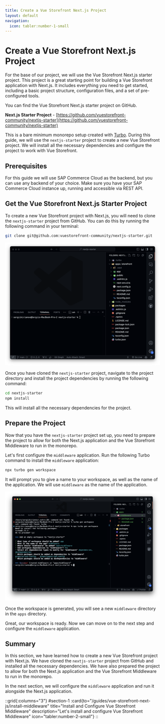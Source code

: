 ```yaml
---
title: Create a Vue Storefront Next.js Project
layout: default
navigation:
  icon: tabler:number-1-small
---
```


# Create a Vue Storefront Next.js Project

For the base of our project, we will use the Vue Storefront Next.js starter project. This project is a great starting point for building a Vue Storefront application with Next.js. It includes everything you need to get started, including a basic project structure, configuration files, and a set of pre-configured tools.

You can find the Vue Storefront Next.js starter project on GitHub.

**Next.js Starter Project** - [https://github.com/vuestorefront-community/nextjs-starter](https://github.com/vuestorefront-community/nextjs-starter)

This is a bare minimum monorepo setup created with [Turbo](https://turbo.build/repo). During this guide, we will use the `nextjs-starter` project to create a new Vue Storefront project. We will install all the necessary dependencies and configure the project to work with Vue Storefront.

## Prerequisites

For this guide we will use SAP Commerce Cloud as the backend, but you can use any backend of your choice. Make sure you have your SAP Commerce Cloud instance up, running and accessible via REST API. 

## Get the Vue Storefront Next.js Starter Project

To create a new Vue Storefront project with Next.js, you will need to clone the `nextjs-starter` project from GitHub. You can do this by running the following command in your terminal:

```bash
git clone git@github.com:vuestorefront-community/nextjs-starter.git
```

![Vue Storefront Next.js Starter Project](./images/nextjs-starter-1.png)

Once you have cloned the `nextjs-starter` project, navigate to the project directory and install the project dependencies by running the following command:

```bash
cd nextjs-starter
npm install
```

This will install all the necessary dependencies for the project.

## Prepare the Project

Now that you have the `nextjs-starter` project set up, you need to prepare the project to allow for both the Next.js application and the Vue Storefront Middleware to run in the monorepo.

Let's first configure the `middleware` application. Run the following Turbo command to install the `middleware` application:

```bash
npx turbo gen workspace
```

It will prompt you to give a name to your workspace, as well as the name of the application. We will use `middleware` as the name of the application.

![Generating new workspace](./images/nextjs-starter-2.png)

Once the workspace is generated, you will see a new `middleware` directory in the `apps` directory.

Great, our workspace is ready. Now we can move on to the next step and configure the `middleware` application.

## Summary

In this section, we have learned how to create a new Vue Storefront project with Next.js. We have cloned the `nextjs-starter` project from GitHub and installed all the necessary dependencies. We have also prepared the project to allow for both the Next.js application and the Vue Storefront Middleware to run in the monorepo.

In the next section, we will configure the `middleware` application and run it alongside the Next.js application.


::grid{:columns="3"}
#section-1
:card{to="/guides/vue-storefront-next-js/install-middleware" title="Install and Configure Vue Storefront Middleware" description="Let's install and configure Vue Storefront Middleware" icon="tabler:number-2-small"}
::

